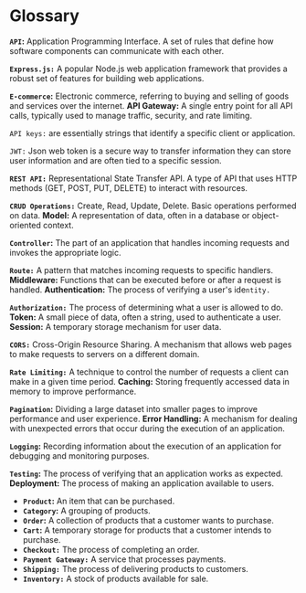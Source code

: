 # Glossary

&#x20;**`API`:**  Application Programming Interface. A set of rules that define how software components can communicate with each other.

**`Express.js:`** A popular Node.js web application framework that provides a robust set of features for building web applications.&#x20;

**`E-commerce`:** Electronic commerce, referring to buying and selling of goods and services over the internet. **API Gateway:** A single entry point for all API calls, typically used to manage traffic, security, and rate limiting.&#x20;

`API keys:`  are essentially strings that identify a specific client or application.

`JWT:` Json web token is a secure way to transfer information they can store user information and are often tied to a specific session.

**`REST API:`** Representational State Transfer API. A type of API that uses HTTP methods (GET, POST, PUT, DELETE) to interact with resources.

**`CRUD Operations:`** Create, Read, Update, Delete. Basic operations performed on data. **Model:** A representation of data, often in a database or object-oriented context.

**`Controller`:** The part of an application that handles incoming requests and invokes the appropriate logic.&#x20;

**`Route:`** A pattern that matches incoming requests to specific handlers. **Middleware:** Functions that can be executed before or after a request is handled. **Authentication:** The process of verifying a user's ide`ntity.`&#x20;

**`Authorization:`** The process of determining what a user is allowed to do. **Token:** A small piece of data, often a string, used to authenticate a user. **Session:** A temporary storage mechanism for user data.&#x20;

**`CORS:`** Cross-Origin Resource Sharing. A mechanism that allows web pages to make requests to servers on a different domain.

**`Rate Limiting:`** A technique to control the number of requests a client can make in a given time period. **Caching:** Storing frequently accessed data in memory to improve performance.&#x20;

**`Pagination`:** Dividing a large dataset into smaller pages to improve performance and user experience. **Error Handling:** A mechanism for dealing with unexpected errors that occur during the execution of an application.&#x20;

**`Logging`:** Recording information about the execution of an application for debugging and monitoring purposes.&#x20;

**`Testing`:** The process of verifying that an application works as expected. **Deployment:** The process of making an application available to users.

* **`Product`:** An item that can be purchased.
* **`Category`:** A grouping of products.
* **`Order`:** A collection of products that a customer wants to purchase.
* **`Cart`:** A temporary storage for products that a customer intends to purchase.
* **`Checkout:`** The process of completing an order.
* **`Payment Gateway:`** A service that processes payments.
* **`Shipping:`** The process of delivering products to customers.
* **`Inventory:`** A stock of products available for sale.

